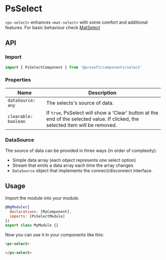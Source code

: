 # PsSelect
`<ps-select>` enhances `<mat-select>` with some comfort and additional features. For basic behaviour check [MatSelect](https://material.angular.io/components/select/overview)

## API
### Import
```javascript
import { PsSelectComponent } from '@prosoft/components/select'
```

### Properties
| Name                                             | Description
| ------------------------------------------------ | -------------
| `dataSource: any`                                | The selects's source of data.
| `clearable: boolean`                             | If `true`, PsSelect will show a 'Clear' button at the end of the selected value. If clicked, the selected item will be removed.

### DataSource
The source of data can be provided in three ways (in order of complexity):
* Simple data array (each object represents one select option)
* Stream that emits a data array each time the array changes
* `DataSource` object that implements the connect/disconnect interface.


## Usage
Import the module into your module. 

```javascript
@NgModule({
  declarations: [MyComponent],
  imports: [PsSelectModule]
})
export class MyModule {}
```

Now you can use it in your components like this:

```html
<ps-select>

</ps-select>
```
